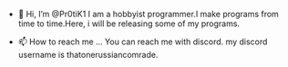 - 👋 Hi, I’m @Pr0tiK1
I am a hobbyist programmer.I make programs from time to time.Here,
i will be releasing some of my programs.

- 📫 How to reach me ...
You can reach me with discord.
my discord username is thatonerussiancomrade.
<!---
Pr0tiK1/Pr0tiK1 is a ✨ special ✨ repository because its `README.md` (this file) appears on your GitHub profile.
You can click the Preview link to take a look at your changes.
--->
